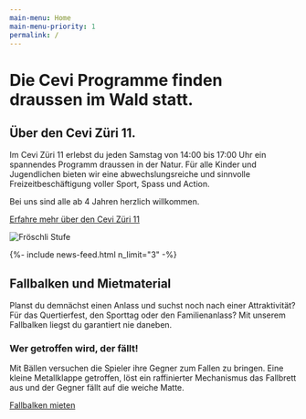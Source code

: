 ```yaml
---
main-menu: Home 
main-menu-priority: 1 
permalink: /
---
```


# Die Cevi Programme finden draussen im Wald statt.

## Über den Cevi Züri 11.

Im Cevi Züri 11 erlebst du jeden Samstag von 14:00 bis 17:00 Uhr ein spannendes Programm draussen in der Natur. Für alle
Kinder und Jugendlichen bieten wir eine abwechslungsreiche und sinnvolle Freizeitbeschäftigung voller Sport, Spass und
Action.

Bei uns sind alle ab 4 Jahren herzlich willkommen.

[Erfahre mehr über den Cevi Züri 11](/ueber-uns)

![Fröschli Stufe](/assets/Froeschli.jpg)

<section class="news-feed-inline-container"> {%- include news-feed.html n_limit="3" -%} </section>

## Fallbalken und Mietmaterial
Planst du demnächst einen Anlass und suchst noch nach einer Attraktivität? Für das Quertier­fest, den Sporttag oder den Familien­anlass? Mit unserem Fallbalken liegst du garantiert nie daneben.

### Wer getroffen wird, der fällt!
Mit Bällen versuchen die Spieler ihre Gegner zum Fallen zu bringen. Eine kleine Metallklappe getroffen, löst ein raffinierter Mechanismus das Fallbrett aus und der Gegner fällt auf die weiche Matte.

[Fallbalken mieten](/material)